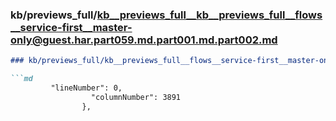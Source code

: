 ### kb/previews_full/kb__previews_full__kb__previews_full__flows__service-first__master-only@guest.har.part059.md.part001.md.part002.md

```md
### kb/previews_full/kb__previews_full__flows__service-first__master-only@guest.har.part059.md.part001.md (part 002)

```md
         "lineNumber": 0,
                  "columnNumber": 3891
                },
          
```

```

```
